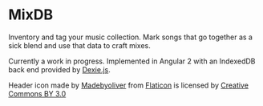 # MixDB

Inventory and tag your music collection. Mark songs that go together as a sick blend and use that data to craft mixes.

Currently a work in progress. Implemented in Angular 2 with an IndexedDB back end provided by [Dexie.js](https://github.com/dfahlander/Dexie.js).

Header icon made by [Madebyoliver](http://www.flaticon.com/authors/madebyoliver) from [Flaticon](http://www.flaticon.com) is licensed by [Creative Commons BY 3.0](http://creativecommons.org/licenses/by/3.0/)